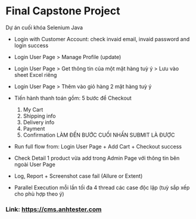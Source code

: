 # Final Capstone Project

Dự án cuối khóa Selenium Java

- Login with Customer Account: check invaid email, invaid password and login success
- Login User Page > Manage Profile (update)
- Login User Page > Get thông tin của một mặt hàng tuỳ ý > Lưu vào sheet Excel riêng
- Login User Page > Thêm vào giỏ hàng 2 mặt hàng tuỳ ý
- Tiến hành thanh toán gồm: 5 bước để Checkout
    1. My Cart
    2. Shipping info
    3. Delivery info
    4. Payment
    5. Confirmation
       LÀM ĐẾN BƯỚC CUỐI NHẤN SUBMIT LÀ ĐƯỢC

- Run full flow from: Login User Page + Add Cart + Checkout success
- Check Detail 1 product vừa add trong Admin Page với thông tin bên ngoài User Page
- Log, Report + Screenshot case fail (Allure or Extent)
- Parallel Execution mỗi lần tối đa 4 thread các case độc lập (tuỳ sắp xếp cho phù hợp theo ý)

### Link: https://cms.anhtester.com
